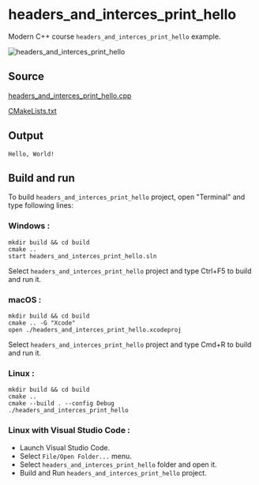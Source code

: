 # headers_and_interces_print_hello

Modern C++ course `headers_and_interces_print_hello` example.

![headers_and_interces_print_hello](../../../docs/pictures/language_basics/headers_and_interces_print_hello.png)

## Source

[headers_and_interces_print_hello.cpp](headers_and_interces_print_hello.cpp)

[CMakeLists.txt](CMakeLists.txt)

## Output

```
Hello, World!
```

## Build and run

To build `headers_and_interces_print_hello` project, open "Terminal" and type following lines:

### Windows :

``` shell
mkdir build && cd build
cmake .. 
start headers_and_interces_print_hello.sln
```

Select `headers_and_interces_print_hello` project and type Ctrl+F5 to build and run it.

### macOS :

``` shell
mkdir build && cd build
cmake .. -G "Xcode"
open ./headers_and_interces_print_hello.xcodeproj
```

Select `headers_and_interces_print_hello` project and type Cmd+R to build and run it.

### Linux :

``` shell
mkdir build && cd build
cmake .. 
cmake --build . --config Debug
./headers_and_interces_print_hello
```

### Linux with Visual Studio Code :

* Launch Visual Studio Code.
* Select `File/Open Folder...` menu.
* Select `headers_and_interces_print_hello` folder and open it.
* Build and Run `headers_and_interces_print_hello` project.
